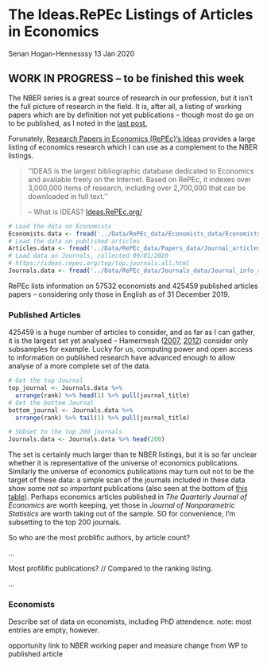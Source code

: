 The Ideas.RePEc Listings of Articles in Economics
================
Senan Hogan-Hennesssy
13 Jan 2020

## WORK IN PROGRESS – to be finished this week

The NBER series is a great source of research in our profession, but it
isn’t the full picture of research in the field. It is, after all, a
listing of working papers which are by definition not yet publications –
though most do go on to be published, as I noted in the [last
post.](http://htmlpreview.github.io/?https://github.com/shoganhennessy/Econ_text_data/blob/master/Blog_post_exploration/1_NBER_working_papers.html)

Forunately, [Research Papers in Economics (RePEc)’s
Ideas](https://ideas.repec.org/) provides a large listing of economics
research which I can use as a complement to the NBER listings.

> ‘’IDEAS is the largest bibliographic database dedicated to Economics
> and available freely on the Internet. Based on RePEc, it indexes over
> 3,000,000 items of research, including over 2,700,000 that can be
> downloaded in full text.’’
> 
> – What is IDEAS? [Ideas.RePEc.org/](https://ideas.repec.org/)

``` r
# Load the data on Economists
Economists.data <- fread('../Data/RePEc_data/Economists_data/Economists_repec_data.csv')
# Load the data on published articles
Articles.data <- fread('../Data/RePEc_data/Papers_data/Journal_articles_repec.csv')
# Load data on Journals, collected 09/01/2020
# https://ideas.repec.org/top/top.journals.all.html
Journals.data <- fread('../Data/RePEc_data/Journals_data/Journal_info_repec.csv')
```

RePEc lists information on 57532 economists and 425459 published
articles papers – considering only those in English as of 31 December
2019.

### Published Articles

425459 is a huge number of articles to consider, and as far as I can
gather, it is the largest set yet analysed – Hamermesh
([2007](https://www.nber.org/papers/w6761),
[2012](https://www.nber.org/papers/w18635)) consider only subsamples for
example. Lucky for us, computing power and open access to information on
published research have advanced enough to allow analyse of a more
complete set of the data.

``` r
# Get the top Journal
top_journal <- Journals.data %>% 
  arrange(rank) %>% head(1) %>% pull(journal_title)
# Get the bottom Journal
bottom_journal <- Journals.data %>% 
  arrange(rank) %>% tail(1) %>% pull(journal_title)

# SUbset to the top 200 journals
Journals.data <- Journals.data %>% head(200)
```

The set is certainly much larger than te NBER listings, but it is so far
unclear whether it is representative of the universe of economics
publications. Similarly the universe of economics publications may turn
out not to be the target of these data: a simple scan of the journals
included in these data show some *not so important* publications (also
seen at the bottom of [this
table](https://ideas.repec.org/top/top.journals.all.html)). Perhaps
economics articles published in *The Quarterly Journal of Economics* are
worth keeping, yet those in *Journal of Nonparametric Statistics* are
worth taking out of the sample. SO for convenience, I’m subsetting to
the top 200 journals.

So who are the most problific authors, by article count?

…

Most profilific publications? // Compared to the ranking listing.

…

### Economists

Describe set of data on economists, including PhD attendence. note: most
entries are empty, however.

opportunity link to NBER working paper and measure change from WP to
published article
